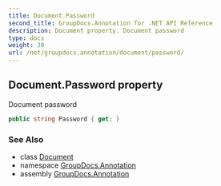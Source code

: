 ```yaml
---
title: Document.Password
second_title: GroupDocs.Annotation for .NET API Reference
description: Document property. Document password
type: docs
weight: 30
url: /net/groupdocs.annotation/document/password/
---
```

## Document.Password property

Document password

```csharp
public string Password { get; }
```

### See Also

* class [Document](../)
* namespace [GroupDocs.Annotation](../../document/)
* assembly [GroupDocs.Annotation](../../../)


